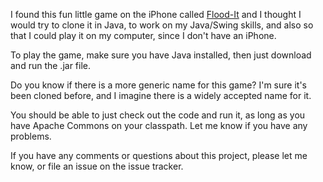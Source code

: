 I found this fun little game on the iPhone called [Flood-It](http://www.labpixies.com/iphone/flood/) and I thought I would try to clone it in Java, to work on my Java/Swing skills, and also so that I could play it on my computer, since I don't have an iPhone.

To play the game, make sure you have Java installed, then just download and run the .jar file.

Do you know if there is a more generic name for this game? I'm sure it's been cloned before, and I imagine there is a widely accepted name for it.

You should be able to just check out the code and run it, as long as you have Apache Commons on your classpath. Let me know if you have any problems.

If you have any comments or questions about this project, please let me know, or file an issue on the issue tracker.